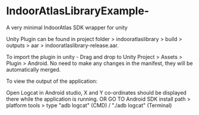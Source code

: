 # IndoorAtlasLibraryExample-
A very minimal IndoorAtlas SDK wrapper for unity


Unity Plugin can be found in project folder > indooratlaslibrary > build > outputs > aar > indooratlaslibrary-release.aar.
 
To import the plugin in unity - Drag and drop to Unity Project > Assets > Plugin > Android.
No need to make any changes in the manifest, they will be automatically merged. 

To view the output of the application:

Open Logcat in Android studio, X and Y co-ordinates should be displayed there while the application is running. 
OR
GO TO Android SDK install path > platform tools > type "adb logcat" (CMD) / "./adb logcat" (Terminal) 
